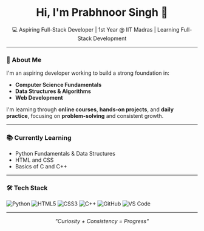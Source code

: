 <!-- Title -->
<h1 align="center">Hi, I'm Prabhnoor Singh 👋</h1>
<p align="center">💻 Aspiring Full-Stack Developer | 1st Year @ IIT Madras | Learning Full-Stack Development</p>

---

### 🌟 About Me  
I'm an aspiring developer working to build a strong foundation in:  
- **Computer Science Fundamentals**  
- **Data Structures & Algorithms**  
- **Web Development**

I'm learning through **online courses**, **hands-on projects**, and **daily practice**, focusing on **problem-solving** and consistent growth.

---

### 📚 Currently Learning  
- Python Fundamentals & Data Structures  
- HTML and CSS  
- Basics of C and C++

---

### 🛠️ Tech Stack  
![Python](https://img.shields.io/badge/Python-3670A0?style=flat&logo=python&logoColor=white)
![HTML5](https://img.shields.io/badge/HTML5-E34F26?style=flat&logo=html5&logoColor=white)
![CSS3](https://img.shields.io/badge/CSS3-1572B6?style=flat&logo=css3&logoColor=white)
![C++](https://img.shields.io/badge/C++-00599C?style=flat&logo=cplusplus&logoColor=white)
![GitHub](https://img.shields.io/badge/GitHub-181717?style=flat&logo=github)
![VS Code](https://img.shields.io/badge/VS_Code-007ACC?style=flat&logo=visual-studio-code)

---
<!--
### 🚀 Project Highlight  
- **[Cybersecurity Awareness Site](#)**  
  A basic awareness website focused on online safety and digital best practices.

---

### 📈 GitHub Stats  
<p align="center">
  <img src="https://github-readme-stats.vercel.app/api?username=PrabhnoorSingh-IITM&show_icons=true&hide_title=true&count_private=true&theme=radical" height="150"/>
  <img src="https://github-readme-streak-stats.herokuapp.com?user=PrabhnoorSingh-IITM&theme=radical&hide_border=true" height="150"/>
</p>

--->

<p align="center"><i>"Curiosity + Consistency = Progress"</i></p>









<!-- # Hi, I'm Prabhnoor Singh

I'm an aspiring developer building a strong foundation in programming and computer science.  
I've been learning through tutorials, online courses, and consistent daily practice.

Currently, I’m focused on mastering the fundamentals and building long-term problem-solving skills.

---

## Learning Focus

- Python fundamentals and Data Structures & Algorithms  
- HTML and CSS  
- Basics of C and C++

---

## What I’m Working On

- Practicing DSA in Python  
- Strengthening programming logic  
<!-- Solving problems on LeetCode--  
- Learning Git and GitHub for version control

---

"Curiosity + Consistency = Progress"

---


--Tech Badges 
![HTML5](https://img.shields.io/badge/HTML5-E34F26?style=for-the-badge&logo=html5&logoColor=white)
![CSS3](https://img.shields.io/badge/CSS3-1572B6?style=for-the-badge&logo=css3&logoColor=white)
![JavaScript](https://img.shields.io/badge/JavaScript-F7DF1E?style=for-the-badge&logo=javascript&logoColor=black)
![Python](https://img.shields.io/badge/Python-3776AB?style=for-the-badge&logo=python&logoColor=white)
![C++](https://img.shields.io/badge/C++-00599C?style=for-the-badge&logo=cplusplus&logoColor=white)

-- Tools 
![VS Code](https://img.shields.io/badge/VS%20Code-007ACC?style=for-the-badge&logo=visual-studio-code&logoColor=white)
![Jupyter](https://img.shields.io/badge/Jupyter-F37626?style=for-the-badge&logo=jupyter&logoColor=white)
![Git](https://img.shields.io/badge/Git-F05032?style=for-the-badge&logo=git&logoColor=white)

-- Visitor Count 
![Visitor Badge](https://komarev.com/ghpvc/?username=PrabhnoorSingh-IITM&style=flat-square)

-- Custom Badges 
![Student @ IITM](https://img.shields.io/badge/Student-IIT%20Madras-orange?style=for-the-badge)
![Learning Full Stack](https://img.shields.io/badge/Learning-Full%20Stack-blueviolet?style=for-the-badge)


### 📊 GitHub Stats

![Prabhnoor's GitHub stats](https://github-readme-stats.vercel.app/api?username=PrabhnoorSingh-IITM&show_icons=true&theme=default&hide=issues)

![Top Langs](https://github-readme-stats.vercel.app/api/top-langs/?username=PrabhnoorSingh-IITM&layout=compact&theme=default)
-->
